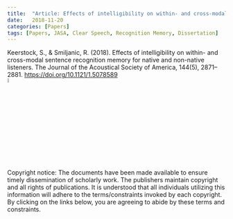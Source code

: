 ```yaml
---
title:  "Article: Effects of intelligibility on within- and cross-modal sentence recognition memory for native and non-native listeners."
date:   2018-11-20
categories: [Papers]
tags: [Papers, JASA, Clear Speech, Recognition Memory, Dissertation]
---
```


Keerstock, S., & Smiljanic, R. (2018). Effects of intelligibility on within- and cross-modal sentence recognition memory for native and non-native listeners. The Journal of the Acoustical Society of America, 144(5), 2871–2881. 
  <a href="https://doi.org/10.1121/1.5078589">https://doi.org/10.1121/1.5078589</a>
<br><a href="https://skrstck.github.io/published/2018_Keerstock_Smiljanic.pdf" >
  <img src="https://skrstck.github.io/images/icons/arrows.png" alt="download" style="width:5%;">
</a>


Copyright notice: The documents have been made available to ensure timely dissemination of scholarly work. 
  The publishers maintain copyright and all rights of publications. 
  It is understood that all individuals utilizing this information will adhere to the terms/constraints invoked by each copyright.  
  By clicking on the links below, you are agreeing to abide by these terms and constraints.
